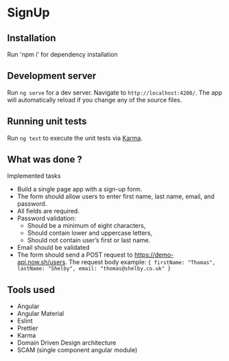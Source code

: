 # SignUp

## Installation

Run 'npm i' for dependency installation

## Development server

Run `ng serve` for a dev server. Navigate to `http://localhost:4200/`. The app will automatically reload if you change any of the source files.

## Running unit tests

Run `ng test` to execute the unit tests via [Karma](https://karma-runner.github.io).

## What was done ?

Implemented tasks
- Build a single page app with a sign-up form.
- The form should allow users to enter first name, last name, email, and password.
- All fields are required.
- Password validation:
  - Should be a minimum of eight characters,
  - Should contain lower and uppercase letters,
  - Should not contain user’s first or last name.
- Email should be validated
- The form should send a POST request to https://demo-api.now.sh/users. The request body example:
  `{
  firstName: "Thomas",
  lastName: "Shelby",
  email: "thomas@shelby.co.uk"
  }`

## Tools used
- Angular
- Angular Material
- Eslint
- Prettier
- Karma
- Domain Driven Design architecture
- SCAM (single component angular module)
